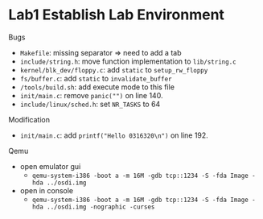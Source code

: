 # Lab1 Establish Lab Environment

Bugs
- `Makefile`: missing separator => need to add a tab
- `include/string.h`: move function implementation to `lib/string.c`
- `kernel/blk_dev/floppy.c`: add `static` to `setup_rw_floppy`
- `fs/buffer.c`: add `static` to `invalidate_buffer`
- `/tools/build.sh`: add execute mode to this file
- `init/main.c`: remove `panic("")` on line 140.
- `include/linux/sched.h`: set `NR_TASKS` to 64

Modification
- `init/main.c`: add `printf("Hello 0316320\n")` on line 192.

Qemu
- open emulator gui
    - `qemu-system-i386 -boot a -m 16M -gdb tcp::1234 -S -fda Image -hda ../osdi.img`
- open in console
    - `qemu-system-i386 -boot a -m 16M -gdb tcp::1234 -S -fda Image -hda ../osdi.img -nographic -curses`
